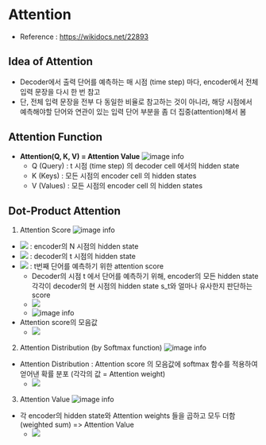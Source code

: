 # Attention

- Reference : https://wikidocs.net/22893

## Idea of Attention
- Decoder에서 출력 단어를 예측하는 매 시점 (time step) 마다, encoder에서 전체 입력 문장을 다시 한 번 참고
- 단, 전체 입력 문장을 전부 다 동일한 비율로 참고하는 것이 아니라, 해당 시점에서 예측해야할 단어와 연관이 있는 입력 단어 부분을 좀 더 집중(attention)해서 봄 

## Attention Function
- **Attention(Q, K, V) = Attention Value**
  ![image info](https://wikidocs.net/images/page/22893/%EC%BF%BC%EB%A6%AC.PNG)
  - Q (Query) : t 시점 (time step) 의 decoder cell 에서의 hidden state
  - K (Keys) : 모든 시점의 encoder cell 의 hidden states
  - V (Values) : 모든 시점의 encoder cell 의 hidden states
 
## Dot-Product Attention
1) Attention Score 
![image info](https://wikidocs.net/images/page/22893/dotproductattention1_final.PNG)
- <img src="https://latex.codecogs.com/gif.latex?h_N" /> : encoder의 N 시점의 hidden state
- <img src="https://latex.codecogs.com/gif.latex?s_t" /> : decoder의 t 시점의 hidden state 
- <img src="https://latex.codecogs.com/gif.latex?a_t" /> : t번째 단어를 예측하기 위한 attention score 
  - Decoder의 시점 t 에서 단어를 예측하기 위해, encoder의 모든 hidden state 각각이 decoder의 현 시점의 hidden state s_t와 얼마나 유사한지 판단하는 score 
  - <img src="https://latex.codecogs.com/gif.latex?a_t%3D%5Ctext%7Bscore%7D%28s_t%2Ch_i%29" />
  - ![image info](https://wikidocs.net/images/page/22893/i%EB%B2%88%EC%A7%B8%EC%96%B4%ED%85%90%EC%85%98%EC%8A%A4%EC%BD%94%EC%96%B4_final.PNG)
- Attention score의 모음값 
  - <img src="https://latex.codecogs.com/gif.latex?e^t=[s_t^Th_1,...,s_t^Th_N]" />
2) Attention Distribution (by Softmax function)
![image info](https://wikidocs.net/images/page/22893/dotproductattention3_final.PNG)
- Attention Distribution : Attention score 의 모음값에 softmax 함수를 적용하여 얻어낸 확률 분포 (각각의 값 = Attention weight)
  - <img src="https://latex.codecogs.com/gif.latex?%5Calpha_t%3Dsoftmax%28e%5Et%29" />
3) Attention Value 
![image info](https://wikidocs.net/images/page/22893/dotproductattention4_final.PNG)
- 각 encoder의 hidden state와 Attention weights 들을 곱하고 모두 더함 (weighted sum) => Attention Value
  - <img src="https://latex.codecogs.com/gif.latex?a_%7Bt%7D%3D%5Csum_%7Bi%3D1%7D%5E%7BN%7D%20%5Calpha_%7Bi%7D%5E%7Bt%7Dh_%7Bi%7D" />
